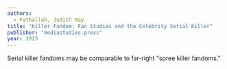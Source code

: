 ```yaml
---
authors:
  - Fathallah, Judith May
title: "Killer Fandom: Fan Studies and the Celebrity Serial Killer"
publisher: "mediastudies.press"
year: 2023
---
```


Serial killer fandoms may be comparable to far-right "spree killer
fandoms."

